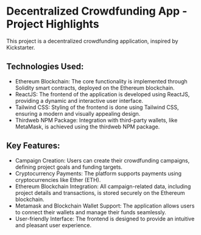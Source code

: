# Decentralized Crowdfunding App - Project Highlights

This project is a decentralized crowdfunding application, inspired by Kickstarter. 

## Technologies Used:
- Ethereum Blockchain: The core functionality is implemented through Solidity smart contracts, deployed on the Ethereum blockchain.
- ReactJS: The frontend of the application is developed using ReactJS, providing a dynamic and interactive user interface.
- Tailwind CSS: Styling of the frontend is done using Tailwind CSS, ensuring a modern and visually appealing design.
- Thirdweb NPM Package: Integration with third-party wallets, like MetaMask, is achieved using the thirdweb NPM package.

## Key Features:
- Campaign Creation: Users can create their crowdfunding campaigns, defining project goals and funding targets.
- Cryptocurrency Payments: The platform supports payments using cryptocurrencies like Ether (ETH).
- Ethereum Blockchain Integration: All campaign-related data, including project details and transactions, is stored securely on the Ethereum blockchain.
- Metamask and Blockchain Wallet Support: The application allows users to connect their wallets and manage their funds seamlessly.
- User-friendly Interface: The frontend is designed to provide an intuitive and pleasant user experience.
